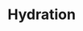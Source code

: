 <script setup>
  import DocsPageFeatures from '@/components/docs/DocsPageFeatures.vue'
</script>

# Hydration

<DocsPageFeatures />
